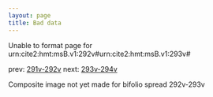 ```yaml
---
layout: page
title: Bad data
---
```


Unable to format page for urn:cite2:hmt:msB.v1:292v#urn:cite2:hmt:msB.v1:293v#

prev: [291v-292v](../291v-292v/) next: [293v-294v](../293v-294v/)

Composite image not yet made for bifolio spread 292v-293v

